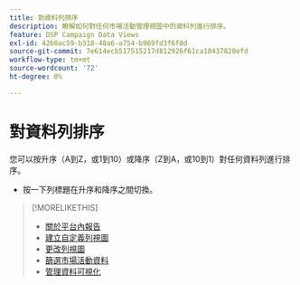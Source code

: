 ```yaml
---
title: 對資料列排序
description: 瞭解如何對任何市場活動管理視圖中的資料列進行排序。
feature: DSP Campaign Data Views
exl-id: 42b0ac59-b318-48a6-a754-b969fd3f6f0d
source-git-commit: 7e614ecb517515217d812926f61ca10437820efd
workflow-type: tm+mt
source-wordcount: '72'
ht-degree: 0%

---
```


# 對資料列排序

您可以按升序（A到Z，或1到10）或降序（Z到A，或10到1）對任何資料列進行排序。

* 按一下列標題在升序和降序之間切換。

>[!MORELIKETHIS]
>
>* [關於平台內報告](campaign-reports-about.md)
>* [建立自定義列視圖](column-view-create.md)
>* [更改列視圖](column-view-change.md)
>* [篩選市場活動資料](campaign-data-filter.md)
>* [管理資料可視化](campaign-data-visualization-manage.md)

